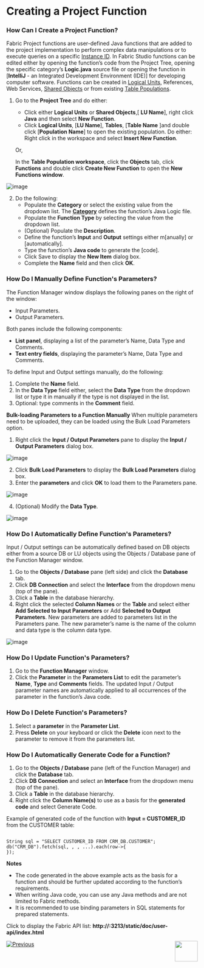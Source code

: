 # Creating a Project Function

### How Can I Create a Project Function?

Fabric Project functions are user-defined Java functions that are added to the project implementation to perform complex data manipulations or to execute queries on a specific [Instance ID](https://github.com/k2view-academy/K2View-Academy/blob/master/articles/01_fabric_overview/02_fabric_glossary.md#instance-id). 
In Fabric Studio functions can be edited either by opening the function’s code from the Project Tree, opening the specific category’s **Logic.java** source file or opening the function in [**IntelliJ** - an Integrated Development Environment (IDE)] for developing computer software. 
Functions can be created in [Logical Units](https://github.com/k2view-academy/K2View-Academy/blob/master/articles/03_logical_units/01_LU_overview.md), References, Web Services, [Shared Objects](https://github.com/k2view-academy/K2View-Academy/blob/master/articles/04_fabric_studio/12_shared_objects.md) or from existing [Table Populations](https://github.com/k2view-academy/K2View-Academy/blob/master/articles/07_table_population/01_table_population_overview.md).
1.	Go to the **Project Tree** and do either:
    *	Click either **Logical Units** or **Shared Objects**,[ **LU Name**], right click **Java** and then select **New Function**. 
    *	Click **Logical Units**, [**LU Name**], **Tables**, [**Table Name** ]and double click [**Population Name**] to open the existing population. Do either:
Right click in the workspace and select **Insert New Function**. 

    Or,

    In the **Table Population workspace**, click the **Objects** tab, click **Functions**   and double click **Create New Function** to open the **New Functions window**. 

![image](https://github.com/k2view-academy/K2View-Academy/blob/master/articles/07_table_population/images/07_10_01_screen1.png)

2.	Do the following:
    *	Populate the **Category** or select the existing value from the dropdown list. The [**Category**](https://github.com/k2view-academy/K2View-Academy/blob/master/articles/04_fabric_studio/09_logic_files_and_categories.md) defines the function’s Java Logic file.
    *	Populate the **Function Type** by selecting the value from the dropdown list.
    *	(Optional) Populate the **Description**.
    *	Define the function’s **Input** and **Output** settings either m[anually]  or [automatically].
    *	Type the function’s **Java code** to generate the [code].
    *	Click Save to display the **New Item** dialog box. 
    *	Complete the **Name** field and then click **OK**.
    
### How Do I Manually Define Function's Parameters? 

The Function Manager window displays the following panes on the right of the window:
*	Input Parameters.
*	Output Parameters.

Both panes include the following components:
*	**List panel**, displaying a list of the parameter’s Name, Data Type and Comments.
*	**Text entry fields**, displaying the parameter’s Name, Data Type and Comments.

To define Input and Output settings manually, do the following:
1.	Complete the **Name** field.
2.	In the **Data Type** field either, select the **Data Type** from the dropdown list or type it in manually if the type is not displayed in the list. 
3.	Optional: type comments in the **Comment** field.

**Bulk-loading Parameters to a Function Manually** 
When multiple parameters need to be uploaded, they can be loaded using the Bulk Load Parameters option. 
1.	Right click the **Input / Output Parameters** pane to display the **Input / Output Parameters** dialog box. 

![image](https://github.com/k2view-academy/K2View-Academy/blob/master/articles/07_table_population/images/07_10_02_bulk_load.png)

2.	Click **Bulk Load Parameters** to display the **Bulk Load Parameters** dialog box. 
3.	Enter the **parameters** and click **OK** to load them to the Parameters pane. 

![image](https://github.com/k2view-academy/K2View-Academy/blob/master/articles/07_table_population/images/07_10_03_bulk_load2.png)

4.	(Optional) Modify the **Data Type**.

![image](https://github.com/k2view-academy/K2View-Academy/blob/master/articles/07_table_population/images/07_10_04_data_type.png)

### How Do I Automatically Define Function's Parameters?

Input / Output settings can be automatically defined based on DB objects either from a source DB or LU objects using the Objects / Database pane of the Function Manager window.
1.	Go to the **Objects / Database** pane (left side) and click the **Database** tab.
2.	Click **DB Connection** and select the **Interface** from the dropdown menu (top of the pane).
3.	Click a **Table** in the database hierarchy.
4.	Right click the selected **Column Names** or the **Table** and select either **Add Selected to Input Parameters** or Add **Selected to Output Parameters**. New parameters are added to parameters list in the Parameters pane. The new parameter’s name is the name of the column and data type is the column data type.

![image](https://github.com/k2view-academy/K2View-Academy/blob/master/articles/07_table_population/images/07_10_05_datatype2.png)

### How Do I Update Function's Parameters?

1.	Go to the **Function Manager** window.
2.	Click the **Parameter** in the **Parameters List** to edit the parameter’s **Name**, **Type** and **Comments** fields. The updated Input / Output parameter names are automatically applied to all occurrences of the parameter in the function’s Java code.


### How Do I Delete Function's Parameters? 

1.	Select a **parameter** in the **Parameter List**.
2.	Press **Delete** on your keyboard or click the **Delete** icon next to the parameter to remove it from the parameters list.

### How Do I Automatically Generate Code for a Function?

1.	Go to the **Objects / Database** pane (left of the Function Manager) and click the **Database** tab.
2.	Click **DB Connection** and select an **Interface** from the dropdown menu (top of the pane).
3.	Click a **Table** in the database hierarchy.
4.	Right click the **Column Name(s)** to use as a basis for the **generated code** and select Generate Code.

Example of generated code of the function with **Input = CUSTOMER_ID** from the CUSTOMER table:
<pre><code>
String sql = "SELECT CUSTOMER_ID FROM CRM_DB.CUSTOMER";
db("CRM_DB").fetch(sql, <val1>, <val2>, ...).each(row->{
});
</code></pre>

**Notes** 
*	The code generated in the above example acts as the basis for a function and should be further updated according to the function’s requirements.
*	When writing Java code, you can use any Java methods and are not limited to Fabric methods. 
*	It is recommended to use binding parameters in SQL statements for prepared statements.


Click to display the Fabric API list: **http://<Fabric IP address>:3213/static/doc/user-api/index.html**


[![Previous](https://github.com/k2view-academy/K2View-Academy/blob/master/articles/images/Previous.png)](https://github.com/k2view-academy/K2View-Academy/blob/master/articles/07_table_population/09_creating_an_LUDB_function.md)[<img align="right" width="60" height="54" src="https://github.com/k2view-academy/K2View-Academy/blob/master/articles/images/Next.png">](https://github.com/k2view-academy/K2View-Academy/blob/master/articles/07_table_population/11_lookup_tables.md)
